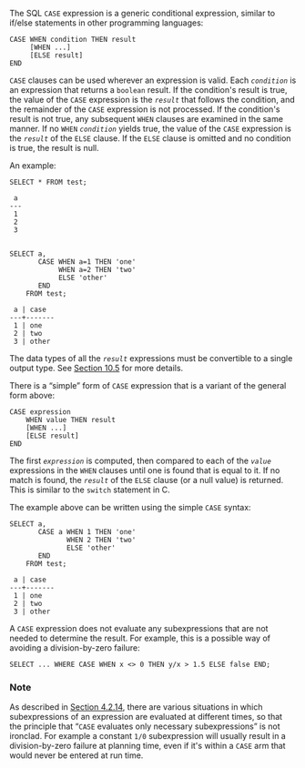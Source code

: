 The SQL `CASE` expression is a generic conditional expression, similar to if/else statements in other programming languages:

```
CASE WHEN condition THEN result
     [WHEN ...]
     [ELSE result]
END
```

`CASE` clauses can be used wherever an expression is valid. Each *`condition`* is an expression that returns a `boolean` result. If the condition's result is true, the value of the `CASE` expression is the *`result`* that follows the condition, and the remainder of the `CASE` expression is not processed. If the condition's result is not true, any subsequent `WHEN` clauses are examined in the same manner. If no `WHEN` *`condition`* yields true, the value of the `CASE` expression is the *`result`* of the `ELSE` clause. If the `ELSE` clause is omitted and no condition is true, the result is null.

An example:

```
SELECT * FROM test;

 a
---
 1
 2
 3


SELECT a,
       CASE WHEN a=1 THEN 'one'
            WHEN a=2 THEN 'two'
            ELSE 'other'
       END
    FROM test;

 a | case
---+-------
 1 | one
 2 | two
 3 | other
```

The data types of all the *`result`* expressions must be convertible to a single output type. See [Section 10.5](https://www.postgresql.org/docs/current/typeconv-union-case.html) for more details.

There is a “simple” form of `CASE` expression that is a variant of the general form above:

```
CASE expression
    WHEN value THEN result
    [WHEN ...]
    [ELSE result]
END
```

The first *`expression`* is computed, then compared to each of the *`value`* expressions in the `WHEN` clauses until one is found that is equal to it. If no match is found, the *`result`* of the `ELSE` clause (or a null value) is returned. This is similar to the `switch` statement in C.

The example above can be written using the simple `CASE` syntax:

```
SELECT a,
       CASE a WHEN 1 THEN 'one'
              WHEN 2 THEN 'two'
              ELSE 'other'
       END
    FROM test;

 a | case
---+-------
 1 | one
 2 | two
 3 | other
```

A `CASE` expression does not evaluate  any subexpressions that are not needed to determine the result. For  example, this is a possible way of avoiding a division-by-zero failure:

```
SELECT ... WHERE CASE WHEN x <> 0 THEN y/x > 1.5 ELSE false END;
```

### Note

As described in [Section 4.2.14](https://www.postgresql.org/docs/current/sql-expressions.html#SYNTAX-EXPRESS-EVAL), there are various situations in which subexpressions of an expression  are evaluated at different times, so that the principle that “`CASE` evaluates only necessary subexpressions” is not ironclad. For example a constant `1/0` subexpression will usually result in a division-by-zero failure at planning time, even if it's within a `CASE` arm that would never be entered at run time.